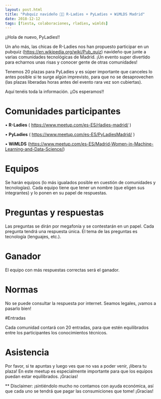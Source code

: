 ```yaml
---
layout: post.html
title: "Pubquiz navideño 🍻🎄 R-Ladies + PyLadies + WiMLDS Madrid"
date: 2018-12-12
tags: [fiesta, colaboraciones, rladies, wimlds]
---
```


¡¡Hola de nuevo, PyLadies!!

Un año más, las chicas de R-Ladies nos han propuesto participar en un pubquiz (https://en.wikipedia.org/wiki/Pub_quiz) navideño que junte a varias comunidades tecnológicas de Madrid. ¡Un evento super divertido para echarnos unas risas y conocer gente de otras comunidades!

Tenemos 20 plazas para PyLadies y es súper importante que canceles lo antes posible si te surge algún imprevisto, para que no se desaprovechen (las plazas liberadas horas antes del evento rara vez son cubiertas).

Aquí tenéis toda la información. ¡¡Os esperamos!!

# Comunidades participantes

• **R-Ladies** ( https://www.meetup.com/es-ES/rladies-madrid/ )

• **PyLadies** ( https://www.meetup.com/es-ES/PyLadiesMadrid/ )

• **WiMLDS** (https://www.meetup.com/es-ES/Madrid-Women-in-Machine-Learning-and-Data-Science/)

# Equipos

Se harán equipos (lo más igualados posible en cuestión de comunidades y tecnologías). Cada equipo tiene que tener un nombre (que eligen sus integrantes) y lo ponen en su papel de respuestas.

# Preguntas y respuestas

Las preguntas se dirán por megafonía y se contestarán en un papel. Cada pregunta tendrá una respuesta única. El tema de las preguntas es tecnología (lenguajes, etc.).

# Ganador

El equipo con más respuestas correctas será el ganador.

# Normas

No se puede consultar la respuesta por internet. Seamos legales, ¡vamos a pasarlo bien!

#Entradas

Cada comunidad contará con 20 entradas, para que estén equilibrados entre los participantes los conocimientos técnicos.

# Asistencia

Por favor, si te apuntas y luego ves que no vas a poder venir, ¡libera tu plaza! En este meetup es especialmente importante para que los equipos puedan estar equilibrados. ¡Gracias!

** Disclaimer: ¡sintiéndolo mucho no contamos con ayuda económica, así que cada uno se tendrá que pagar las consumiciones que tome! ¡Gracias!